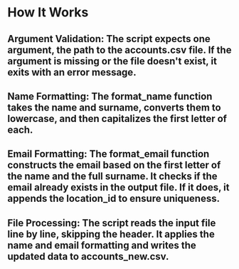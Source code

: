 # How It Works
## Argument Validation: The script expects one argument, the path to the accounts.csv file. If the argument is missing or the file doesn't exist, it exits with an error message.

## Name Formatting: The format_name function takes the name and surname, converts them to lowercase, and then capitalizes the first letter of each.

## Email Formatting: The format_email function constructs the email based on the first letter of the name and the full surname. It checks if the email already exists in the output file. If it does, it appends the location_id to ensure uniqueness.

## File Processing: The script reads the input file line by line, skipping the header. It applies the name and email formatting and writes the updated data to accounts_new.csv.
